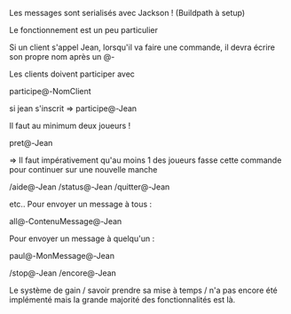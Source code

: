 Les messages sont serialisés avec Jackson !
(Buildpath à setup)

Le fonctionnement est un peu particulier

Si un client s'appel Jean, lorsqu'il va faire une commande, il devra écrire son propre nom après un @-

Les clients doivent participer avec

participe@-NomClient

si jean s'inscrit => participe@-Jean

Il faut au minimum deux joueurs !

pret@-Jean

=> Il faut impérativement qu'au moins 1 des joueurs fasse cette commande pour continuer sur une nouvelle manche

/aide@-Jean
/status@-Jean
/quitter@-Jean

etc..
Pour envoyer un message à tous :

all@-ContenuMessage@-Jean

Pour envoyer un message à quelqu'un :

paul@-MonMessage@-Jean

/stop@-Jean
/encore@-Jean

Le système de gain / savoir prendre sa mise à temps / n'a pas encore été implémenté mais la grande
majorité des fonctionnalités est là.
